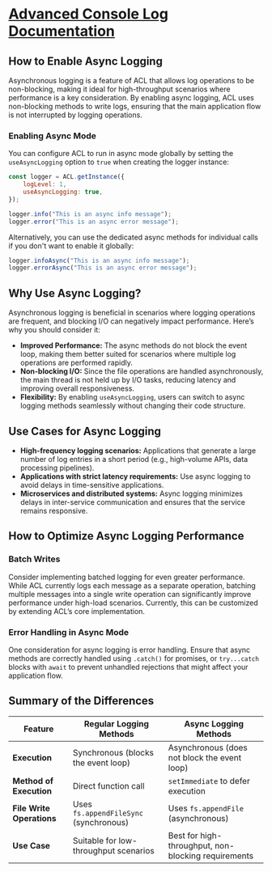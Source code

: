 # [Advanced Console Log Documentation](/docs/README.md)

## How to Enable Async Logging

Asynchronous logging is a feature of ACL that allows log operations to be non-blocking, making it ideal for high-throughput scenarios where performance is a key consideration. By enabling async logging, ACL uses non-blocking methods to write logs, ensuring that the main application flow is not interrupted by logging operations.

### Enabling Async Mode

You can configure ACL to run in async mode globally by setting the `useAsyncLogging` option to `true` when creating the logger instance:

```js
const logger = ACL.getInstance({
	logLevel: 1,
	useAsyncLogging: true,
});

logger.info("This is an async info message");
logger.error("This is an async error message");
```

Alternatively, you can use the dedicated async methods for individual calls if you don't want to enable it globally:

```js
logger.infoAsync("This is an async info message");
logger.errorAsync("This is an async error message");
```

## Why Use Async Logging?

Asynchronous logging is beneficial in scenarios where logging operations are frequent, and blocking I/O can negatively impact performance. Here’s why you should consider it:

- **Improved Performance:** The async methods do not block the event loop, making them better suited for scenarios where multiple log operations are performed rapidly.
- **Non-blocking I/O:** Since the file operations are handled asynchronously, the main thread is not held up by I/O tasks, reducing latency and improving overall responsiveness.
- **Flexibility:** By enabling `useAsyncLogging`, users can switch to async logging methods seamlessly without changing their code structure.

## Use Cases for Async Logging

- **High-frequency logging scenarios:** Applications that generate a large number of log entries in a short period (e.g., high-volume APIs, data processing pipelines).
- **Applications with strict latency requirements:** Use async logging to avoid delays in time-sensitive applications.
- **Microservices and distributed systems:** Async logging minimizes delays in inter-service communication and ensures that the service remains responsive.

## How to Optimize Async Logging Performance

### Batch Writes

Consider implementing batched logging for even greater performance. While ACL currently logs each message as a separate operation, batching multiple messages into a single write operation can significantly improve performance under high-load scenarios. Currently, this can be customized by extending ACL’s core implementation.

### Error Handling in Async Mode

One consideration for async logging is error handling. Ensure that async methods are correctly handled using `.catch()` for promises, or `try...catch` blocks with `await` to prevent unhandled rejections that might affect your application flow.

## Summary of the Differences

| **Feature**               | **Regular Logging Methods**            | **Async Logging Methods**                           |
| ------------------------- | -------------------------------------- | --------------------------------------------------- |
| **Execution**             | Synchronous (blocks the event loop)    | Asynchronous (does not block the event loop)        |
| **Method of Execution**   | Direct function call                   | `setImmediate` to defer execution                   |
| **File Write Operations** | Uses `fs.appendFileSync` (synchronous) | Uses `fs.appendFile` (asynchronous)                 |
| **Use Case**              | Suitable for low-throughput scenarios  | Best for high-throughput, non-blocking requirements |
